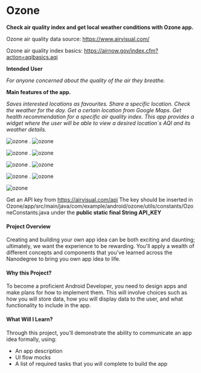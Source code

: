 # **Ozone**
**Check air quality index and get local weather conditions with Ozone app.**



Ozone air quality data source: https://www.airvisual.com/

Ozone air quality index basics: https://airnow.gov/index.cfm?action=aqibasics.aqi


**Intended User**

*For anyone concerned about the quality of the air they breathe.*


**Main features of the app.**

*Saves interested locations as favourites.
Share a specific location.
Check the weather for the day.
Get a certain location from Google Maps.
Get health recommendation for a specific air quality index.
This app provides a widget where the user will be able to view a desired location`s AQI and its weather details.*


![ozone ](https://github.com/ghenamd/Ozone/blob/master/app/screnshots/1.png?raw=true) . ![ozone ](https://github.com/ghenamd/Ozone/blob/master/app/screnshots/2.png?raw=true)

![ozone ](https://github.com/ghenamd/Ozone/blob/master/app/screnshots/3.png?raw=true) . ![ozone ](https://github.com/ghenamd/Ozone/blob/master/app/screnshots/4.png?raw=true)

![ozone ](https://github.com/ghenamd/Ozone/blob/master/app/screnshots/5.png?raw=true) . ![ozone ](https://github.com/ghenamd/Ozone/blob/master/app/screnshots/6.png?raw=true)

![ozone ](https://github.com/ghenamd/Ozone/blob/master/app/screnshots/7.png?raw=true) . ![ozone ](https://github.com/ghenamd/Ozone/blob/master/app/screnshots/8.png?raw=true)

![ozone ](https://github.com/ghenamd/Ozone/blob/master/app/screnshots/9.png?raw=true)


Get an API key from https://airvisual.com/api
The key should be inserted in Ozone/app/src/main/java/com/example/android/ozone/utils/constants/OzoneConstants.java under the
**public static final String API_KEY**

#### Project Overview
Creating and building your own app idea can be both exciting and daunting; ultimately, we want the experience to be rewarding. You'll apply a wealth of different concepts and components that you've learned across the Nanodegree to bring you own app idea to life.

#### Why this Project?
To become a proficient Android Developer, you need to design apps and make plans for how to implement them. This will involve choices such as how you will store data, how you will display data to the user, and what functionality to include in the app.

#### What Will I Learn?
Through this project, you'll demonstrate the ability to communicate an app idea formally, using:
* An app description
* UI flow mocks
* A list of required tasks that you will complete to build the app


